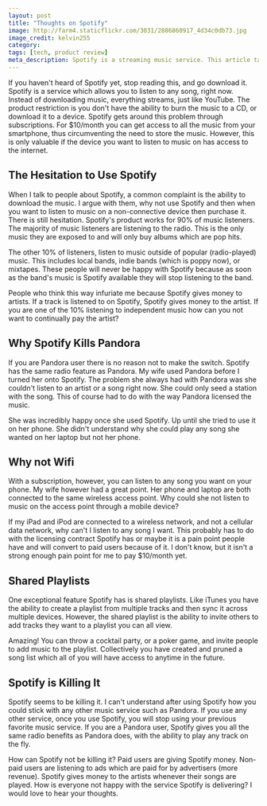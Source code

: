 ```yaml
---
layout: post
title: "Thoughts on Spotify"
image: http://farm4.staticflickr.com/3031/2886860917_4d34c0db73.jpg
image_credit: kelvin255
category: 
tags: [tech, product review]
meta_description: Spotify is a streaming music service. This article talks about pro's and con's of the service.
---
```

If you haven't heard of Spotify yet, stop reading this, and go download it. Spotify is a service which allows you to listen to any song, right now. Instead of downloading music, everything streams, just like YouTube. The product restriction is you don't have the ability to burn the music to a CD, or download it to a device. Spotify gets around this problem through subscriptions. For $10/month you can get access to all the music from your smartphone, thus circumventing the need to store the music. However, this is only valuable if the device you want to listen to music on has access to the internet.

## The Hesitation to Use Spotify
When I talk to people about Spotify, a common complaint is the ability to download the music. I argue with them, why not use Spotify and then when you want to listen to music on a non-connective device then purchase it. There is still hesitation. Spotify's product works for 90% of music listeners. The majority of music listeners are listening to the radio. This is the only music they are exposed to and will only buy albums which are pop hits.

The other 10% of listeners, listen to music outside of popular (radio-played) music. This includes local bands, indie bands (which is poppy now), or mixtapes. These people will never be happy with Spotify because as soon as the band's music is Spotify available they will stop listening to the band.

People who think this way infuriate me because Spotify gives money to artists. If a track is listened to on Spotify, Spotify gives money to the artist. If you are one of the 10% listening to independent music how can you not want to continually pay the artist?

## Why Spotify Kills Pandora
If you are Pandora user there is no reason not to make the switch. Spotify has the same radio feature as Pandora. My wife used Pandora before I turned her onto Spotify. The problem she always had with Pandora was she couldn't listen to an artist or a song right now. She could only seed a station with the song. This of course had to do with the way Pandora licensed the music.

She was incredibly happy once she used Spotify. Up until she tried to use it on her phone. She didn't understand why she could play any song she wanted on her laptop but not her phone. 

## Why not Wifi
With a subscription, however, you can listen to any song you want on your phone. My wife however had a great point. Her phone and laptop are both connected to the same wireless access point. Why could she not listen to music on the access point through a mobile device?

If my iPad and iPod are connected to a wireless network, and not a cellular data network, why can't I listen to any song I want. This probably has to do with the licensing contract Spotify has or maybe it is a pain point people have and will convert to paid users because of it. I don't know, but it isn't a strong enough pain point for me to pay $10/month yet.

## Shared Playlists
One exceptional feature Spotify has is shared playlists. Like iTunes you have the ability to create a playlist from multiple tracks and then sync it across multiple devices. However, the shared playlist is the ability to invite others to add tracks they want to a playlist you can all view.

Amazing! You can throw a cocktail party, or a poker game, and invite people to add music to the playlist. Collectively you have created and pruned a song list which all of you will have access to anytime in the future.

## Spotify is Killing It
Spotify seems to be killing it. I can't understand after using Spotify how you could stick with any other music service such as Pandora. If you use any other service, once you use Spotify, you will stop using your previous favorite music service. If you are a Pandora user, Spotify gives you all the same radio benefits as Pandora does, with the ability to play any track on the fly.

How can Spotify not be killing it? Paid users are giving Spotify money. Non-paid users are listening to ads which are paid for by advertisers (more revenue). Spotify gives money to the artists whenever their songs are played. How is everyone not happy with the service Spotify is delivering? I would love to hear your thoughts.

